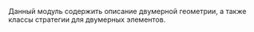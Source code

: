 Данный модуль содержить описание двумерной геометрии, а также классы стратегии для двумерных элементов.
